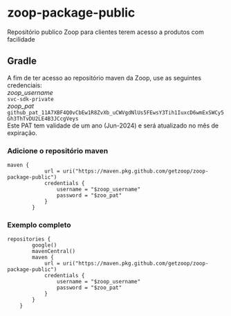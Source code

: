 # zoop-package-public
Repositório publico Zoop para clientes terem acesso a produtos com facilidade

## Gradle
A fim de ter acesso ao repositório maven da Zoop, use as seguintes credenciais:
<br />
*_zoop_username_*
<br />
`svc-sdk-private`
<br />
*_zoop_pat_*
<br />
`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`
<br />
Este PAT tem validade de um ano (Jun-2024) e será atualizado no mês de expiração.

### Adicione o repositório maven
```
maven {
            url = uri("https://maven.pkg.github.com/getzoop/zoop-package-public")
            credentials {
                username = "$zoop_username"
                password = "$zoo_pat"
            }
        }
```

### Exemplo completo

```
repositories {
        google()
        mavenCentral()
        maven {
            url = uri("https://maven.pkg.github.com/getzoop/zoop-package-public")
            credentials {
                username = "$zoop_username"
                password = "$zoo_pat"
            }
        }
    }
```
